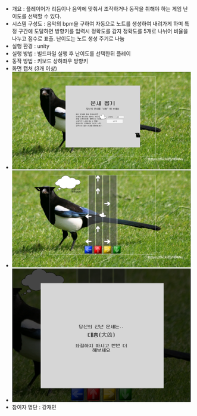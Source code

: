 

- 개요 : 플레이어가 리듬이나 음악에 맞춰서 조작하거나 동작을 취해야 하는 게임 난이도를 선택할 수 있다.
- 시스템 구성도 : 음악의 bpm을 구하여 자동으로 노트를 생성하여 내려가게 하며 특정 구간에 도달하면 방향키를 입력시 정확도를 감지 
정확도를 5개로 나뉘어 비율을 나누고 점수로 표출. 난이도는 노트 생성 주기로 나눔
- 실행 환경 : unity
- 실행 방법 : 빌드파일 실행 후 난이도를 선택한뒤 플레이
- 동작 방법 : 키보드 상하좌우 방향키
- 화면 캡쳐 (3개 이상)
- ![1](1.PNG)
- ![1](2.PNG)
- ![1](3.PNG)
- 참여자 명단 : 강재민
